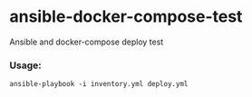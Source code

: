 # ansible-docker-compose-test
Ansible and docker-compose deploy test

### Usage:
```
ansible-playbook -i inventory.yml deploy.yml
```
